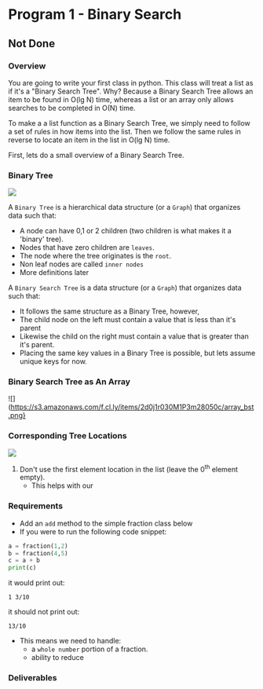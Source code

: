 
# Program 1 - Binary Search

## Not Done

### Overview

You are going to write your first class in python. This class will treat a list as if it's a "Binary Search Tree". 
Why? Because a Binary Search Tree allows an item to be found in O(lg N) time, whereas a list or an array only
allows searches to be completed in O(N) time. 

To make a a list function as a Binary Search Tree, we simply need to follow a set of rules in how items into the list. Then we follow
the same rules in reverse to locate an item in the list in O(lg N) time. 

First, lets do a small overview of a Binary Search Tree.

### Binary Tree

![](http://cramster-image.s3.amazonaws.com/definitions/computerscience-5-img-1.png)

A `Binary Tree` is a hierarchical data structure (or a `Graph`) that organizes data such that:
- A node can have 0,1 or 2 children (two children is what makes it a 'binary' tree).
- Nodes that have zero children are `leaves`. 
- The node where the tree originates is the `root`. 
- Non leaf nodes are called `inner nodes`
- More definitions later

A `Binary Search Tree` is a data structure (or a `Graph`) that organizes data such that:

- It follows the same structure as a Binary Tree, however,
- The child node on the left must contain a value that is less than it's parent 
- Likewise the child on the right must contain a value that is greater than it's parent. 
- Placing the same key values in a Binary Tree is possible, but lets assume unique keys for now.

### Binary Search Tree as An Array

![](https://s3.amazonaws.com/f.cl.ly/items/2d0j1r030M1P3m28050c/array_bst.png}

### Corresponding Tree Locations

![](http://www.brpreiss.com/books/opus4/html/img1458.gif)

1. Don't use the first element location in the list (leave the 0<sup>th</sup> element empty).
    - This helps with our 

### Requirements
- Add an `add` method to the simple fraction class below
- If you were to run the following code snippet:

```python
a = fraction(1,2)
b = fraction(4,5)
c = a + b
print(c)
```
it would print out:
```
1 3/10
```
it should not print out:

```
13/10
```

- This means we need to handle:
    - a `whole number` portion of a fraction.
    - ability to reduce 

### Deliverables
